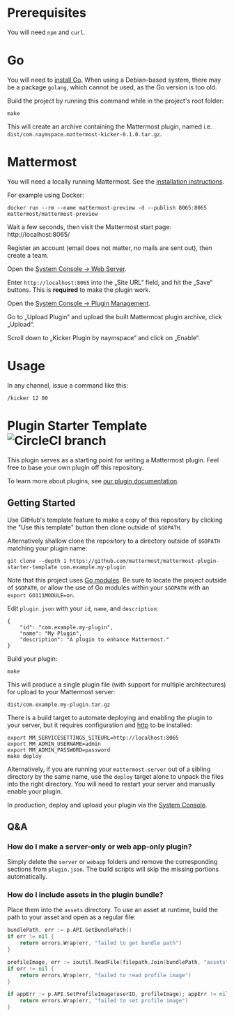 # Prerequisites

You will need `npm` and `curl`.

# Go

You will need to [install Go](https://golang.org/doc/install). When using a Debian-based system, there may be a package `golang`, which cannot be used, as the Go version is too old.

Build the project by running this command while in the project's root folder:

```shell
make
```

This will create an archive containing the Mattermost plugin, named i.e. `dist/com.naymspace.mattermost-kicker-0.1.0.tar.gz`.

# Mattermost

You will need a locally running Mattermost. See the [installation instructions](https://mattermost.com/download/).

For example using Docker:

```shell
docker run --rm --name mattermost-preview -d --publish 8065:8065 mattermost/mattermost-preview
```

Wait a few seconds, then visit the Mattermost start page: http://localhost:8065/

Register an account (email does not matter, no mails are sent out), then create a team.

Open the [System Console → Web Server](http://localhost:8065/admin_console/environment/web_server).

Enter `http://localhost:8065` into the „Site URL“ field, and hit the „Save“ buttons. This is **required** to make the plugin work.

Open the [System Console → Plugin Management](http://localhost:8065/admin_console/plugins/plugin_management).

Go to „Upload Plugin“ and upload the built Mattermost plugin archive, click „Upload“.

Scroll down to „Kicker Plugin by naymspace“ and click on „Enable“.

# Usage

In any channel, issue a command like this:

```
/kicker 12 00
```

# Plugin Starter Template ![CircleCI branch](https://img.shields.io/circleci/project/github/mattermost/mattermost-plugin-starter-template/master.svg)

This plugin serves as a starting point for writing a Mattermost plugin. Feel free to base your own plugin off this repository.

To learn more about plugins, see [our plugin documentation](https://developers.mattermost.com/extend/plugins/).

## Getting Started
Use GitHub's template feature to make a copy of this repository by clicking the "Use this template" button then clone outside of `$GOPATH`.

Alternatively shallow clone the repository to a directory outside of `$GOPATH` matching your plugin name:
```
git clone --depth 1 https://github.com/mattermost/mattermost-plugin-starter-template com.example.my-plugin
```

Note that this project uses [Go modules](https://github.com/golang/go/wiki/Modules). Be sure to locate the project outside of `$GOPATH`, or allow the use of Go modules within your `$GOPATH` with an `export GO111MODULE=on`.

Edit `plugin.json` with your `id`, `name`, and `description`:
```
{
    "id": "com.example.my-plugin",
    "name": "My Plugin",
    "description": "A plugin to enhance Mattermost."
}
```

Build your plugin:
```
make
```

This will produce a single plugin file (with support for multiple architectures) for upload to your Mattermost server:

```
dist/com.example.my-plugin.tar.gz
```

There is a build target to automate deploying and enabling the plugin to your server, but it requires configuration and [http](https://httpie.org/) to be installed:
```
export MM_SERVICESETTINGS_SITEURL=http://localhost:8065
export MM_ADMIN_USERNAME=admin
export MM_ADMIN_PASSWORD=password
make deploy
```

Alternatively, if you are running your `mattermost-server` out of a sibling directory by the same name, use the `deploy` target alone to  unpack the files into the right directory. You will need to restart your server and manually enable your plugin.

In production, deploy and upload your plugin via the [System Console](https://about.mattermost.com/default-plugin-uploads).

## Q&A

### How do I make a server-only or web app-only plugin?

Simply delete the `server` or `webapp` folders and remove the corresponding sections from `plugin.json`. The build scripts will skip the missing portions automatically.

### How do I include assets in the plugin bundle?

Place them into the `assets` directory. To use an asset at runtime, build the path to your asset and open as a regular file:

```go
bundlePath, err := p.API.GetBundlePath()
if err != nil {
    return errors.Wrap(err, "failed to get bundle path")
}

profileImage, err := ioutil.ReadFile(filepath.Join(bundlePath, "assets", "profile_image.png"))
if err != nil {
    return errors.Wrap(err, "failed to read profile image")
}

if appErr := p.API.SetProfileImage(userID, profileImage); appErr != nil {
    return errors.Wrap(err, "failed to set profile image")
}
```
